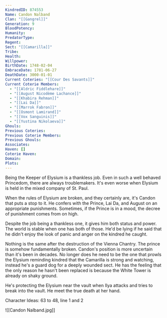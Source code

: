 ```yaml
---
KindredID: 874553
Name: Candon Nalband
Clan: "[[Gangrel]]"
Generation: 9
BloodPotency: 
Humanity: 
PredatorType: 
Regent: 
Sect: "[[Camarilla]]"
Tribe: 
Health: 
Willpower: 
BirthDate: 1748-02-04
EmbraceDate: 1781-06-27
DeathDate: 3000-01-01
Current Coteries: "[[Cour Des Savants]]"
Current Coterie Members:
  - "[[Aldric Fiddlehare]]"
  - "[[August Nicodème Lachance]]"
  - "[[Khabira Rehman]]"
  - "[[Lai Da]]"
  - "[[Marrok Fabron]]"
  - "[[Osmont Lamirand]]"
  - "[[Vox Sanguinis]]"
  - "[[Yustina Nikolaeva]]"
Ghouls: 
Previous Coteries: 
Previous Coterie Members: 
Previous Ghouls: 
Associates: 
Haven: []
Coterie Haven: 
Domain: 
Plots:
---
```



Being the Keeper of Elysium is a thankless job. Even in such a well behaved Princedom, there are always troublemakers. It's even worse when Elysium is held in the mixed company of St. Paul. 

When the rules of Elysium are broken, and they certainly are, it's Candon that puts a stop to it. He confers with the Prince, Lai Da, and August on an appropriate punishments. Sometimes, if the Prince is in a mood, the decree of punishment comes from on high.

Despite the job being a thankless one, it gives him both status and power. The world is stable when one has both of those. He'd be lying if he said that he didn't enjoy the look of panic and anger on the kindred he caught.

Nothing is the same after the destruction of the Vienna Chantry. The prince is somehow fundamentally broken. Candon's position is more uncertain than it's been in decades. No longer does he need to be the one that prowls the Elysium reminding kindred that the Camarilla is strong and watching, instead he's a guard dog for a deeply wounded sect. He has the feeling that the only reason he hasn't been replaced is because the White Tower is already on shaky ground. 

He's protecting the Elysium near the vault when Ilya attacks and tries to break into the vault. He meet the true death at her hand.

Character Ideas: 
63 to 48, line 1 and 2


![[Candon Nalband.jpg]]